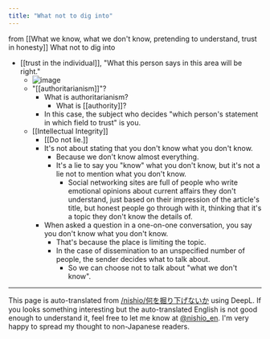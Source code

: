 ```yaml
---
title: "What not to dig into"
---
```


from  [[What we know, what we don't know, pretending to understand, trust in honesty]]
What not to dig into
- [[trust in the individual]], "What this person says in this area will be right."
    - ![image](https://gyazo.com/7be4f564d8839d55b5dac9fa40eaeced/thumb/1000)
    - "[[authoritarianism]]"?
        - What is authoritarianism?
            - What is [[authority]]?
        - In this case, the subject who decides "which person's statement in which field to trust" is you.
    - [[Intellectual Integrity]]
        - [[Do not lie.]]
        - It's not about stating that you don't know what you don't know.
            - Because we don't know almost everything.
            - It's a lie to say you "know" what you don't know, but it's not a lie not to mention what you don't know.
                - Social networking sites are full of people who write emotional opinions about current affairs they don't understand, just based on their impression of the article's title, but honest people go through with it, thinking that it's a topic they don't know the details of.
        - When asked a question in a one-on-one conversation, you say you don't know what you don't know.
            - That's because the place is limiting the topic.
            - In the case of dissemination to an unspecified number of people, the sender decides what to talk about.
                - So we can choose not to talk about "what we don't know".


---
This page is auto-translated from [/nishio/何を掘り下げないか](https://scrapbox.io/nishio/何を掘り下げないか) using DeepL. If you looks something interesting but the auto-translated English is not good enough to understand it, feel free to let me know at [@nishio_en](https://twitter.com/nishio_en). I'm very happy to spread my thought to non-Japanese readers.